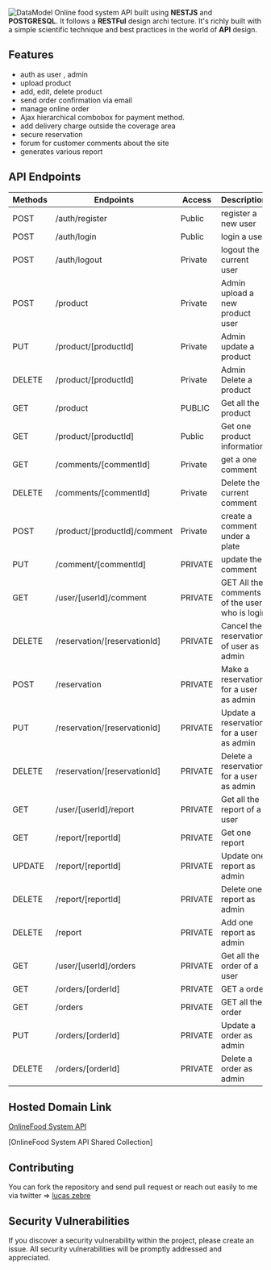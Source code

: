 ![DataModel](https://github.com/lucaszebre/OnlineFoodApi/assets/76404328/a8c27b47-a597-43d3-addb-e9cf96c58574)
Online food system API built using **NESTJS** and **POSTGRESQL**. It follows a **RESTFul** design archi
tecture. It's richly built with a simple scientific technique and best practices in the world of **API** design.

## Features
- auth as user , admin 
- upload product 
- add, edit, delete product
- send order confirmation via email
- manage online order
- Ajax hierarchical combobox for payment method.
- add delivery charge outside the coverage area
- secure reservation
- forum for customer comments about the site
- generates various report

## API Endpoints

| Methods | Endpoints                          | Access  | Description                              |
| ------- | ---------------------------------- | ------- | ---------------------------------------- |
| POST     | /auth/register                         | Public | register a new user                         |
 POST     | /auth/login                         | Public | login a user               | POST     | /GET        | /auth/profile                         | Private | get the profile of user currently connected               
|POST     | /auth/logout                         | Private | logout the current user                      |
| POST  | /product                          | Private | Admin upload a new product  user                            |
| PUT    | /product/[productId]                  | Private |  Admin update a product                   |
| DELETE    | /product/[productId]            | Private | Admin Delete a product 
| GET| /product                 | PUBLIC | Get all the product   
| GET | /product/[productId]                   | Public | Get one product information 
| GET | /comments/[commentId]                  | Private | get a one comment
| DELETE  | /comments/[commentId]                         | Private | Delete the current comment |
POST | /product/[productId]/comment                  | Private | create a comment under a plate
| PUT | /comment/[commentId]              | PRIVATE | update the comment
| GET | /user/[userId]/comment              | PRIVATE | GET All the comments of the user who is login
| DELETE | /reservation/[reservationId]            | PRIVATE | Cancel the reservation of user as admin
| POST | /reservation           | PRIVATE | Make a reservation for a user as admin
| PUT | /reservation/[reservationId]          | PRIVATE |Update a reservation for a user as admin
| DELETE | /reservation/[reservationId]          | PRIVATE |Delete a reservation for a user as admin
| GET | /user/[userId]/report          | PRIVATE |Get all the report of a user 
| GET | /report/[reportId]          | PRIVATE |Get one report  
| UPDATE | /report/[reportId]          | PRIVATE |Update one report  as admin
| DELETE | /report/[reportId]          | PRIVATE |Delete one report  as admin
| DELETE | /report       | PRIVATE |Add one report  as admin
| GET | /user/[userId]/orders      | PRIVATE | Get all the order of a user
| GET | /orders/[orderId]      | PRIVATE | GET a order 
| GET | /orders     | PRIVATE | GET all the order 
| PUT | /orders/[orderId]    | PRIVATE | Update a order as admin 
| DELETE | /orders/[orderId]     | PRIVATE |Delete a order as admin 


                      

## Hosted Domain Link

[OnlineFood System API]()




[OnlineFood System API Shared Collection]

## Contributing

You can fork the repository and send pull request or reach out easily to me via twitter => [lucas zebre](https://twitter.com/ZebreLucas)

## Security Vulnerabilities

If you discover a security vulnerability within the project, please create an issue. All security vulnerabilities will be promptly addressed and appreciated.
